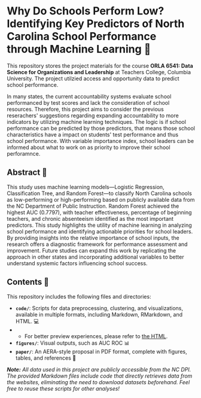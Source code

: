 # Why Do Schools Perform Low? Identifying Key Predictors of North Carolina School Performance through Machine Learning :eyes:

This repository stores the project materials for the course **ORLA 6541:  Data Science for Organizations and Leadership** at Teachers College, Columbia University. The project utilzied access and opportunity data to predict school performance. 

In many states, the current accountability systems evaluate school performanced by test scores and lack the consideration of school resources. Therefore, this project aims to consider the previous reserachers' suggestions regarding expanding accountability to more indicators by utilizing machine learning techniques. The logic is if school performance can be predicted by those predictors, that means those school characteristics have a impact on students' test performance and thus school performance. With variable importance index, school leaders can be informed about what to work on as priority to improve their school perforamnce.

## Abstract 📝

This study uses machine learning models—Logistic Regression, Classification Tree, and Random Forest—to classify North Carolina schools as low-performing or high-performing based on publicly available data from the NC Department of Public Instruction. Random Forest achieved the highest AUC (0.7797), with teacher effectiveness, percentage of beginning teachers, and chronic absenteeism identified as the most important predictors. This study highlights the utility of machine learning in analyzing school performance and identifying actionable priorities for school leaders. By providing insights into the relative importance of school inputs, the research offers a diagnostic framework for performance assessment and improvement. Future studies can expand this work by replicating the approach in other states and incorporating additional variables to better understand systemic factors influencing school success.

## Contents 📂

This repository includes the following files and directories:

- **`code/`**: Scripts for data preprocessing, clustering, and visualizations, available in multiple formats, including Markdown, RMarkdown, and HTML. 💻
- - For better preview experiences, please refer to [the HTML](https://yuesummerwu.github.io/Hiarachical_Cluster_Analysis/ORLA6541_Midterm/Code/ORLA6541_Midterm_HCAHeatmap_YueSummerWu.html).
- **`figures/`**: Visual outputs, such as AUC ROC 📊 
- **`paper/`**: An AERA-style proposal in PDF format, complete with figures, tables, and references 📝<br>

***Note:** All data used in this project are publicly accessible from the NC DPI. The provided Markdown files include code that directly retrieves data from the websites, eliminating the need to download datasets beforehand. Feel free to reuse these scripts for other analyses!*
